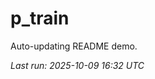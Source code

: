 # p_train

Auto-updating README demo.

<!--START_SECTION:status-->
_Last run: 2025-10-09 16:32 UTC_
<!--END_SECTION:status-->






































































































































































































































































































































































































































































































































































































































































































































































































































































































































































































































































































